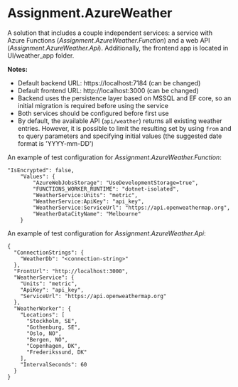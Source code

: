 # Assignment.AzureWeather
A solution that includes a couple independent services: a service with Azure Functions (_Assignment.AzureWeather.Function_) and a web API (_Assignment.AzureWeather.Api_). Additionally, the frontend app is located in UI/weather_app folder.

**Notes:**
* Default backend URL: https://localhost:7184 (can be changed)
* Default frontend URL: http://localhost:3000 (can be changed)
* Backend uses the persistence layer based on MSSQL and EF core, so an initial migration is required before using the service
* Both services should be configured before first use
* By default, the available API (`api/weather`) returns all existing weather entries. However, it is possible to limit the resulting set by using `from` and `to` query parameters and specifying initial values (the suggested date format is 'YYYY-mm-DD')

An example of test configuration for _Assignment.AzureWeather.Function_:

    "IsEncrypted": false,
        "Values": {
            "AzureWebJobsStorage": "UseDevelopmentStorage=true",
            "FUNCTIONS_WORKER_RUNTIME": "dotnet-isolated",
            "WeatherService:Units": "metric",
            "WeatherService:ApiKey": "api_key",
            "WeatherService:ServiceUrl": "https://api.openweathermap.org",
            "WeatherDataCityName": "Melbourne"
        }
        

An example of test configuration for _Assignment.AzureWeather.Api_:

    {
      "ConnectionStrings": {
        "WeatherDb": "<connection-string>"
      },
      "FrontUrl": "http://localhost:3000",
      "WeatherService": {
        "Units": "metric",
        "ApiKey": "api_key",
        "ServiceUrl": "https://api.openweathermap.org"
      },
      "WeatherWorker": {
        "Locations": [
          "Stockholm, SE",
          "Gothenburg, SE",
          "Oslo, NO",
          "Bergen, NO",
          "Copenhagen, DK",
          "Frederikssund, DK"
        ],
        "IntervalSeconds": 60
      }
    }